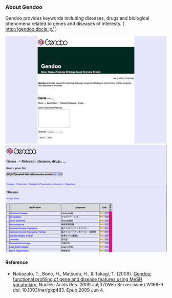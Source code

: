 ### About Gendoo

Gendoo provides keywords including diseases, drugs and biological phenomena related to genes and diseases of interests.
( http://gendoo.dbcls.jp/ )

![Sample 1](https://raw.githubusercontent.com/dbcls/website/master/services/images/DBCLSServices_Gendoo_fig-1_180525.png)　![Sample 2](https://raw.githubusercontent.com/dbcls/website/master/services/images/DBCLSServices_Gendoo_fig-2_180525.png)



#### Reference

* Nakazato, T., Bono, H., Matsuda, H., & Takagi, T. (2009). [Gendoo: functional profiling of gene and disease features using MeSH vocabulary.](http://nar.oxfordjournals.org/content/37/suppl_2/W166.full) Nucleic Acids Res. 2009 Jul;37(Web Server issue):W166-9. doi: 10.1093/nar/gkp483. Epub 2009 Jun 4.
